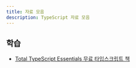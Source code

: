 ```yaml
---
title: 자료 모음
description: TypeScript 자료 모음
---
```


## 학습

- [Total TypeScript Essentials 무료 타입스크립트 책](https://www.totaltypescript.com/announcing-a-free-book-a-course-a-huge-price-cut)
